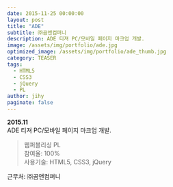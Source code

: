 ```yaml
---
date: 2015-11-25 00:00:00
layout: post
title: "ADE"
subtitle: ㈜곰앤컴퍼니
description: ADE 티져 PC/모바일 페이지 마크업 개발.
image: /assets/img/portfolio/ade.jpg
optimized_image: /assets/img/portfolio/ade_thumb.jpg
category: TEASER
tags:
  - HTML5
  - CSS3
  - jQuery
  - PL
author: jihy
paginate: false
---
```

<!-- <img src="https://66.media.tumblr.com/144811775240b64c42792b9f41b04a1e/tumblr_p3tataDghI1x3wc1uo1_1280.png" alt=""> -->
**2015.11** <br>
ADE 티져 PC/모바일 페이지 마크업 개발.

> 웹퍼블리싱 PL <br>
참여율: 100% <br>
사용기술: HTML5, CSS3, jQuery

근무처: ㈜곰앤컴퍼니